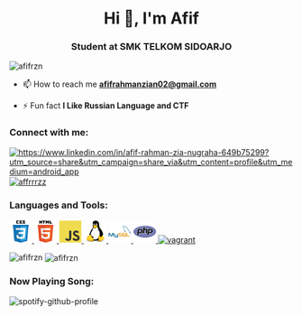 <h1 align="center">Hi 👋, I'm Afif</h1>
<h3 align="center">Student at SMK TELKOM SIDOARJO</h3>

<p align="left"> <img src="https://komarev.com/ghpvc/?username=afifrzn&label=Profile%20views&color=0e75b6&style=flat" alt="afifrzn" /> </p>

- 📫 How to reach me **afifrahmanzian02@gmail.com**

- ⚡ Fun fact **I Like Russian Language and CTF**

<h3 align="left">Connect with me:</h3>
<p align="left">
<a href="https://linkedin.com/in/https://www.linkedin.com/in/afif-rahman-zia-nugraha-649b75299?utm_source=share&utm_campaign=share_via&utm_content=profile&utm_medium=android_app" target="blank"><img align="center" src="https://raw.githubusercontent.com/rahuldkjain/github-profile-readme-generator/master/src/images/icons/Social/linked-in-alt.svg" alt="https://www.linkedin.com/in/afif-rahman-zia-nugraha-649b75299?utm_source=share&utm_campaign=share_via&utm_content=profile&utm_medium=android_app" height="30" width="40" /></a>
<a href="https://instagram.com/affrrrzz" target="blank"><img align="center" src="https://raw.githubusercontent.com/rahuldkjain/github-profile-readme-generator/master/src/images/icons/Social/instagram.svg" alt="affrrrzz" height="30" width="40" /></a>
</p>

<h3 align="left">Languages and Tools:</h3>
</a> <a href="https://www.w3schools.com/css/" target="_blank" rel="noreferrer"> <img src="https://raw.githubusercontent.com/devicons/devicon/master/icons/css3/css3-original-wordmark.svg" alt="css3" width="40" height="40"/> </a> </a> <a href="https://www.w3.org/html/" target="_blank" rel="noreferrer"> <img src="https://raw.githubusercontent.com/devicons/devicon/master/icons/html5/html5-original-wordmark.svg" alt="html5" width="40" height="40"/> </a> <a href="https://developer.mozilla.org/en-US/docs/Web/JavaScript" target="_blank" rel="noreferrer"> <img src="https://raw.githubusercontent.com/devicons/devicon/master/icons/javascript/javascript-original.svg" alt="javascript" width="40" height="40"/> </a> <a href="https://www.linux.org/" target="_blank" rel="noreferrer"> <img src="https://raw.githubusercontent.com/devicons/devicon/master/icons/linux/linux-original.svg" alt="linux" width="40" height="40"/> </a> <a href="https://www.mysql.com/" target="_blank" rel="noreferrer"> <img src="https://raw.githubusercontent.com/devicons/devicon/master/icons/mysql/mysql-original-wordmark.svg" alt="mysql" width="40" height="40"/> </a> <a href="https://www.php.net" target="_blank" rel="noreferrer"> <img src="https://raw.githubusercontent.com/devicons/devicon/master/icons/php/php-original.svg" alt="php" width="40" height="40"/> </a> <a href="https://www.vagrantup.com/" target="_blank" rel="noreferrer"> <img src="https://www.vectorlogo.zone/logos/vagrantup/vagrantup-icon.svg" alt="vagrant" width="40" height="40"/> </a> </p>


<p><img align="left" src="https://github-readme-stats.vercel.app/api/top-langs?username=afifrzn&show_icons=true&locale=en&layout=compact" alt="afifrzn" /></p>

<p>&nbsp;<img align="center" src="https://github-readme-stats.vercel.app/api?username=afifrzn&show_icons=true&locale=en" alt="afifrzn" /></p>

<h3 align="left">Now Playing Song:</h3>

![spotify-github-profile](https://spotify-github-profile.kittinanx.com/api/view?uid=3177sxxa766veeoc3d47ws5vrb64&cover_image=true&theme=natemoo-re&show_offline=false&background_color=121212&interchange=false&bar_color=53b14f&bar_color_cover=true)
